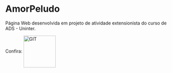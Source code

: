 # AmorPeludo
Página Web desenvolvida em projeto de atividade extensionista do curso de ADS - Uninter.

Confira: <a href="https://amor-peludo.vercel.app/"><img align="center" alt="GIT" heigth="70" width="100" src="https://img.shields.io/badge/website-000000?style=for-the-badge&logo=About.me&logoColor=white"></a>
